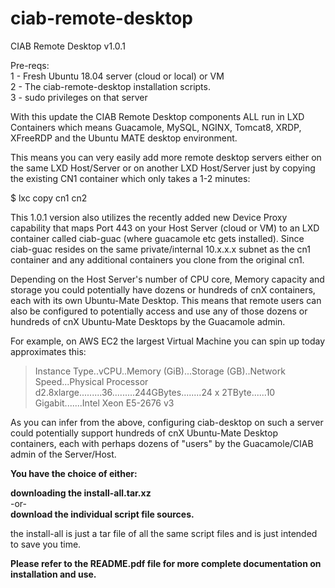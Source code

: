 # ciab-remote-desktop
CIAB Remote Desktop v1.0.1 

Pre-reqs:  
1 - Fresh Ubuntu 18.04 server (cloud or local) or VM  
2 - The ciab-remote-desktop installation scripts.  
3 - sudo privileges on that server  
 
With this update the CIAB Remote Desktop components ALL run in LXD Containers which means Guacamole, MySQL, NGINX, Tomcat8, XRDP, XFreeRDP and the Ubuntu MATE desktop environment.

This means you can very easily add more remote desktop servers either on the same LXD Host/Server or on another LXD Host/Server just by copying the existing CN1 container which only takes a 1-2 minutes:

$ lxc copy cn1 cn2 

This 1.0.1 version also utilizes the recently added new Device Proxy capability that maps Port 443 on your Host Server (cloud or VM) to an LXD container called ciab-guac (where guacamole etc gets installed).   Since ciab-guac resides on the same private/internal 10.x.x.x subnet as the cn1 container and any additional containers you clone from the original cn1.   

Depending on the Host Server's number of CPU core, Memory capacity and storage you could potentially have dozens or hundreds of cnX containers, each with its own Ubuntu-Mate Desktop.   This means that remote users can also be configured to potentially access and use any of those dozens or hundreds of cnX Ubuntu-Mate Desktops by the Guacamole admin.

For example, on AWS EC2 the largest Virtual Machine you can spin up today approximates this:

> Instance Type..vCPU..Memory (GiB)...Storage (GB)..Network Speed...Physical Processor  
> d2.8xlarge.........36.........244GBytes........24 x 2TByte......10 Gigabit.......Intel Xeon E5-2676 v3

As you can infer from the above, configuring ciab-desktop on such a server could potentially support hundreds of cnX Ubuntu-Mate Desktop containers, each with perhaps dozens of "users" by the Guacamole/CIAB admin of the Server/Host.

**You have the choice of either:**

**downloading the install-all.tar.xz**  
-or-  
**download the individual script file sources.**  

the install-all is just a tar file of all the same script files and is just intended to save you time.

**Please refer to the README.pdf file for more complete documentation on installation and use.**
 
